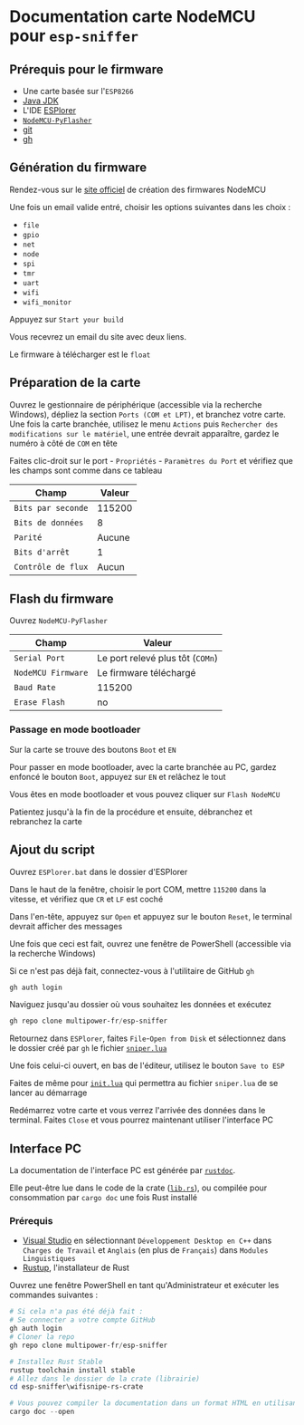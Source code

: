 
# Documentation carte NodeMCU pour `esp-sniffer`

## Prérequis pour le firmware

- Une carte basée sur l'`ESP8266`
- [Java JDK](https://www.microsoft.com/openjdk)
- L'IDE [ESPlorer](https://github.com/4refr0nt/ESPlorer)
- [`NodeMCU-PyFlasher`](https://github.com/marcelstoer/nodemcu-pyflasher)
- [git](https://git-scm.com/download/win)
- [gh](https://github.com/cli/cli)

## Génération du firmware

Rendez-vous sur le [site officiel](https://nodemcu-build.com/) de création des firmwares NodeMCU

Une fois un email valide entré, choisir les options suivantes dans les choix :

- `file`
- `gpio`
- `net`
- `node`
- `spi`
- `tmr`
- `uart`
- `wifi`
- `wifi_monitor`

Appuyez sur `Start your build`

Vous recevrez un email du site avec deux liens. 

Le firmware à télécharger est le `float`

## Préparation de la carte

Ouvrez le gestionnaire de périphérique (accessible via la recherche Windows), dépliez la section `Ports (COM et LPT)`, et branchez votre carte.  
Une fois la carte branchée, utilisez le menu `Actions` puis `Rechercher des modifications sur le matériel`, une entrée devrait apparaître, gardez le numéro à côté de `COM` en tête

Faites clic-droit sur le port - `Propriétés` - `Paramètres du Port` et vérifiez que les champs sont comme dans ce tableau

| Champ              | Valeur |
| ------------------ | ------ |
| `Bits par seconde` | 115200 |
| `Bits de données`  | 8      |
| `Parité`           | Aucune |
| `Bits d'arrêt`     | 1      |
| `Contrôle de flux` | Aucun  |

## Flash du firmware

Ouvrez `NodeMCU-PyFlasher`

| Champ | Valeur |
| ----- | ------ |
| `Serial Port` | Le port relevé plus tôt (`COMn`) |
| `NodeMCU Firmware` | Le firmware téléchargé |
| `Baud Rate` | 115200 |
| `Erase Flash` | no |

### Passage en mode bootloader 

Sur la carte se trouve des boutons `Boot` et `EN`

Pour passer en mode bootloader, avec la carte branchée au PC, gardez enfoncé le bouton `Boot`, appuyez sur `EN` et relâchez le tout

Vous êtes en mode bootloader et vous pouvez cliquer sur `Flash NodeMCU`

Patientez jusqu'à la fin de la procédure et ensuite, débranchez et rebranchez la carte

## Ajout du script

Ouvrez `ESPlorer.bat` dans le dossier d'ESPlorer

Dans le haut de la fenêtre, choisir le port COM, mettre `115200` dans la vitesse, et vérifiez que `CR` et `LF` est coché

Dans l'en-tête, appuyez sur `Open` et appuyez sur le bouton `Reset`, le terminal devrait afficher des messages

Une fois que ceci est fait, ouvrez une fenêtre de PowerShell (accessible via la recherche Windows)

Si ce n'est pas déjà fait, connectez-vous à l'utilitaire de GitHub `gh`

```ps1
gh auth login
```

Naviguez jusqu'au dossier où vous souhaitez les données et exécutez

```ps1
gh repo clone multipower-fr/esp-sniffer 
```

Retournez dans `ESPlorer`, faites `File`-`Open from Disk` et sélectionnez dans le dossier créé par `gh` le fichier [`sniper.lua`](./sniper.lua)

Une fois celui-ci ouvert, en bas de l'éditeur, utilisez le bouton `Save to ESP`

Faites de même pour [`init.lua`](./init.lua) qui permettra au fichier `sniper.lua` de se lancer au démarrage

Redémarrez votre carte et vous verrez l'arrivée des données dans le terminal. Faites `Close` et vous pourrez maintenant utiliser l'interface PC

## Interface PC

La documentation de l'interface PC est générée par [`rustdoc`](https://doc.rust-lang.org/rustdoc/what-is-rustdoc.html).

Elle peut-être lue dans le code de la crate ([`lib.rs`](./wifisnipe-rs-crate/src/lib.rs)), ou compilée pour consommation par `cargo doc` une fois Rust installé

### Prérequis

- [Visual Studio](https://visualstudio.microsoft.com/) en sélectionnant `Développement Desktop en C++` dans `Charges de Travail` et `Anglais` (en plus de `Français`) dans `Modules Linguistiques`
- [Rustup](https://rustup.rs/), l'installateur de Rust

Ouvrez une fenêtre PowerShell en tant qu'Administrateur et exécuter les commandes suivantes :

```ps1
# Si cela n'a pas été déjà fait : 
# Se connecter a votre compte GitHub
gh auth login
# Cloner la repo
gh repo clone multipower-fr/esp-sniffer

# Installez Rust Stable
rustup toolchain install stable
# Allez dans le dossier de la crate (librairie)
cd esp-sniffer\wifisnipe-rs-crate

# Vous pouvez compiler la documentation dans un format HTML en utilisant
cargo doc --open
```